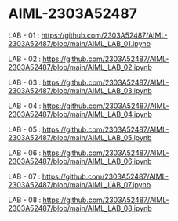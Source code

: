 # AIML-2303A52487
LAB - 01 : https://github.com/2303A52487/AIML-2303A52487/blob/main/AIML_LAB_01.ipynb

LAB - 02 : https://github.com/2303A52487/AIML-2303A52487/blob/main/AIML_LAB_02.ipynb

LAB - 03 : https://github.com/2303A52487/AIML-2303A52487/blob/main/AIML_LAB_03.ipynb

LAB - 04 : https://github.com/2303A52487/AIML-2303A52487/blob/main/AIML_LAB_04.ipynb

LAB - 05 : https://github.com/2303A52487/AIML-2303A52487/blob/main/AIML_LAB_05.ipynb

LAB - 06 : https://github.com/2303A52487/AIML-2303A52487/blob/main/AIML_LAB_06.ipynb

LAB - 07 : https://github.com/2303A52487/AIML-2303A52487/blob/main/AIML_LAB_07.ipynb

LAB - 08 : https://github.com/2303A52487/AIML-2303A52487/blob/main/AIML_LAB_08.ipynb
